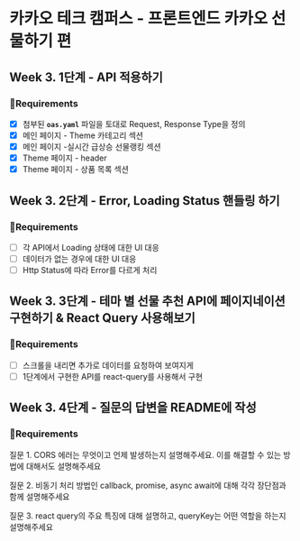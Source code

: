 # 카카오 테크 캠퍼스 - 프론트엔드 카카오 선물하기 편

## Week 3. 1단계 - API 적용하기

### 📝Requirements

- [x] 첨부된 **`oas.yaml`** 파일을 토대로 Request, Response Type을 정의
- [x] 메인 페이지 - Theme 카테고리 섹션
- [x] 메인 페이지 -실시간 급상승 선물랭킹 섹션
- [x] Theme 페이지 - header
- [x] Theme 페이지 - 상품 목록 섹션

## Week 3. 2단계 - Error, Loading Status 핸들링 하기

### 📝Requirements

- [ ] 각 API에서 Loading 상태에 대한 UI 대응
- [ ] 데이터가 없는 경우에 대한 UI 대응
- [ ] Http Status에 따라 Error를 다르게 처리

## Week 3. 3단계 - 테마 별 선물 추천 API에 페이지네이션 구현하기 & React Query 사용해보기

### 📝Requirements

- [ ] 스크롤을 내리면 추가로 데이터를 요청하여 보여지게
- [ ] 1단계에서 구현한 API를 react-query를 사용해서 구현

## Week 3. 4단계 - 질문의 답변을 README에 작성

### 📝Requirements

질문 1. CORS 에러는 무엇이고 언제 발생하는지 설명해주세요. 이를 해결할 수 있는 방법에 대해서도 설명해주세요

질문 2. 비동기 처리 방법인 callback, promise, async await에 대해 각각 장단점과 함께 설명해주세요

질문 3. react query의 주요 특징에 대해 설명하고, queryKey는 어떤 역할을 하는지 설명해주세요
